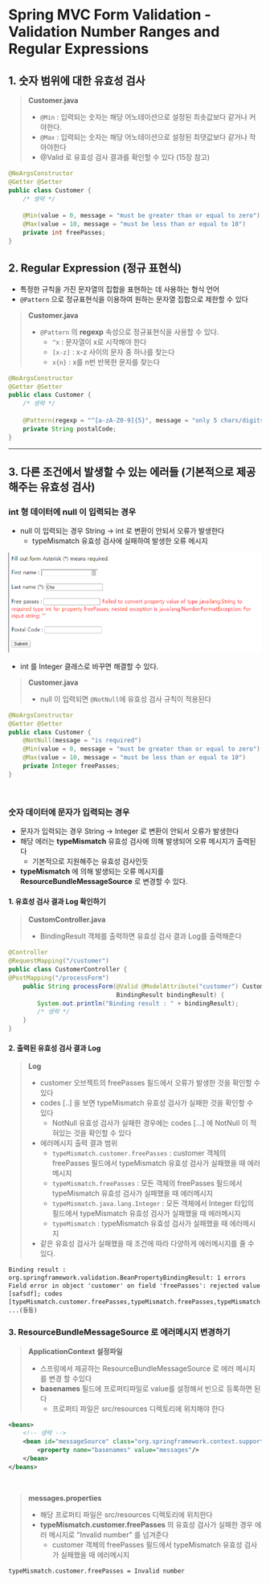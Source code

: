 # Spring MVC Form Validation - Validation Number Ranges and Regular Expressions
## 1. 숫자 범위에 대한 유효성 검사

> **Customer.java**
> * `@Min` : 입력되는 숫자는 해당 어노테이션으로 설정된 최솟값보다 같거나 커야한다.
> * `@Max` : 입력되는 숫자는 해당 어노테이션으로 설정된 최댓값보다 같거나 작아야한다
> * @Valid 로 유효성 검사 결과를 확인할 수 있다 (15장 참고)
```java
@NoArgsConstructor
@Getter @Setter
public class Customer {
    /* 생략 */
    
    @Min(value = 0, message = "must be greater than or equal to zero")
    @Max(value = 10, message = "must be less than or equal to 10")
    private int freePasses;
}
```

## 2. Regular Expression (정규 표현식)
* 특정한 규칙을 가진 문자열의 집합을 표현하는 데 사용하는 형식 언어
* `@Pattern` 으로 정규표현식을 이용하여 원하는 문자열 집합으로 제한할 수 있다

>**Customer.java**
> * `@Pattern` 의 **regexp** 속성으로 정규표현식을 사용할 수 있다.
>   * `^x` : 문자열이 x로 시작해야 한다
>   * `[x-z]` : x-z 사이의 문자 중 하나를 찾는다
>   * `x{n}` : x를 n번 반복한 문자를 찾는다
```java
@NoArgsConstructor
@Getter @Setter
public class Customer {
    /* 생략 */
    
    @Pattern(regexp = "^[a-zA-Z0-9]{5}", message = "only 5 chars/digits")
    private String postalCode;
}
```
-------------------------
## 3. 다른 조건에서 발생할 수 있는 에러들 (기본적으로 제공해주는 유효성 검사)
### int 형 데이터에 null 이 입력되는 경우
* null 이 입력되는 경우 String -> int 로 변환이 안되서 오류가 발생한다
    * typeMismatch 유효성 검사에 실패하여 발생한 오류 메시지
    
<img src="/Image01.PNG"></img>

* int 를 Integer 클래스로 바꾸면 해결할 수 있다.
> **Customer.java**
> * null 이 입력되면 `@NotNull`에 유효성 검사 규칙이 적용된다
```java
@NoArgsConstructor
@Getter @Setter
public class Customer {
    @NotNull(message = "is required")
    @Min(value = 0, message = "must be greater than or equal to zero")
    @Max(value = 10, message = "must be less than or equal to 10")
    private Integer freePasses;
}
```
<br/>

### 숫자 데이터에 문자가 입력되는 경우
* 문자가 입력되는 경우 String -> Integer 로 변환이 안되서 오류가 발생한다
* 해당 에러는 **typeMismatch** 유효성 검사에 의해 발생되어 오류 메시지가 출력된다
    * 기본적으로 지원해주는 유효성 검사인듯
* **typeMismatch** 에 의해 발생되는 오류 메시지를 **ResourceBundleMessageSource** 로 변경할 수 있다.

#### 1. 유효성 검사 결과 Log 확인하기
> **CustomController.java**
> * BindingResult 객체를 출력하면 유효성 검사 결과 Log를 출력해준다
```java
@Controller
@RequestMapping("/customer")
public class CustomerController {
@PostMapping("/processForm")
    public String processForm(@Valid @ModelAttribute("customer") Customer theCustomer,
                              BindingResult bindingResult) {
        System.out.println("Binding result : " + bindingResult);
        /* 생략 */
    }
}
```

#### 2. 출력된 유효성 검사 결과 Log
> **Log**
> * customer 오브젝트의 freePasses 필드에서 오류가 발생한 것을 확인할 수 있다
> * codes [..] 을 보면 typeMismatch 유효성 검사가 실패한 것을 확인할 수 있다
>   * NotNull 유효성 검사가 실패한 경우에는 codes [...] 에 NotNull 이 적혀있는 것을 확인할 수 있다
> * 에러메시지 출력 결과 범위
>   * `typeMismatch.customer.freePasses` : customer 객체의 freePasses 필드에서 typeMismatch 유효성 검사가 실패했을 때 에러메시지
>   * `typeMismatch.freePasses` : 모든 객체의 freePasses 필드에서 typeMismatch 유효성 검사가 실패했을 때 에러메시지
>   * `typeMismatch.java.lang.Integer` : 모든 객체에서 Integer 타입의 필드에서 typeMismatch 유효성 검사가 실패했을 때 에러메시지
>   * `typeMismatch` : typeMismatch 유효성 검사가 실패했을 때 에러메시지
> * 같은 유효성 검사가 실패했을 때 조건에 따라 다양하게 에러메시지를 줄 수 있다.
```
Binding result : org.springframework.validation.BeanPropertyBindingResult: 1 errors
Field error in object 'customer' on field 'freePasses': rejected value [safsdf]; codes [typeMismatch.customer.freePasses,typeMismatch.freePasses,typeMismatch.java.lang.Integer,typeMismatch]; ...(등등)
```

### 3. ResourceBundleMessageSource 로 에러메시지 변경하기
> **ApplicationContext 설정파일**
> * 스프링에서 제공하는 ResourceBundleMessageSource 로 에러 메시지를 변경 할 수있다
> * **basenames** 필드에 프로퍼티파일로 value를 설정해서 빈으로 등록하면 된다
>   * 프로퍼티 파일은 src/resources 디렉토리에 위치해야 한다

```xml
<beans>
    <!-- 생략 -->
    <bean id="messageSource" class="org.springframework.context.support.ResourceBundleMessageSource">
        <property name="basenames" value="messages"/>
    </bean>
</beans>
```

<br/>

> **messages.properties**
> * 해당 프로퍼티 파일은 src/resources 디렉토리에 위치한다
> * **typeMismatch.customer.freePasses** 의 유효성 검사가 실패한 경우 에러 메시지로 "Invalid number" 를 넘겨준다
>   * customer 객체의 freePasses 필드에서 typeMismatch 유효성 검사가 실패했을 때 에러메시지
```properties
typeMismatch.customer.freePasses = Invalid number
```

